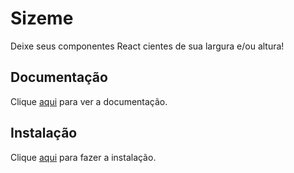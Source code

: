 # Sizeme

Deixe seus componentes React cientes de sua largura e/ou altura!

## Documentação

Clique [aqui](https://github.com/ctrlplusb/react-sizeme) para ver a documentação.

## Instalação

Clique [aqui](https://www.npmjs.com/package/react-sizeme) para fazer a instalação.